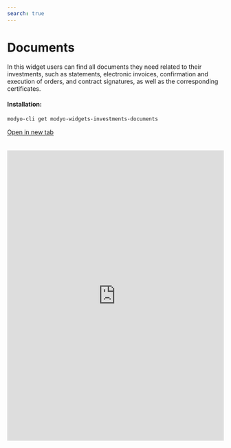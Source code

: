 ```yaml
---
search: true
---
```


# Documents

In this widget users can find all documents they need related to their investments, such as statements, electronic invoices, confirmation and execution of orders, and contract signatures, as well as the corresponding certificates.

#### Installation:

```bash
modyo-cli get modyo-widgets-investments-documents
```

[Open in new tab](https://widgets.modyo.com/investments/documents)

<iframe id="widgetFrame" src="https://widgets.modyo.com/investments/documents" width="100%" frameBorder="0" style="min-height:675px;overflow:auto;margin-top:20px;"/>

| Feature                       | Description                                                                                                                                                                                                                                |
|-------------------------------------|--------------------------------------------------------------------------------------------------------------------------------------------------------------------------------------------------------------------------------------------|
| Consolidated Financial Statements | Displays a list of available financial statements.                                                                                                                                                                             |
| Invoices                            | Displays the list of electronic invoices for all the completed transactions. Allows the user to open invoices in PDF format to review, print, and/or download.                                                           |
| Order Confirmations             | Displays a list of order documents available in PDF format.                                                                                                                                                    |
| Order Executions        | Provides information on the execution of the client's orders.                                                                                                                       |
| Electronic Contract Signatures     | Shows the contracts to be signed, either because they are completely new or because there are new or updated versions of existing contracts. Allows the user to directly review the contracts with the option to sign them online with the user's key or passcode. |
| Product Risk Table       | Table with a description of products and their risk classification.                                                                                                                                                                           |
| Tax Certificates            | Displays a list of tax certificates that are in PDF format, for viewing, printing and/or downloading.                                                                                                                    |

<script>

  export default {
    mounted() {

      function setIframeHeightCO(id, ht) {
          var ifrm = document.getElementById(id);
          if(ifrm) {
            ifrm.style.height = ht + 4 + "px";
          }
      }
      // iframed document sends its height using postMessage
      function handleDocHeightMsg(e) {
          // check origin
          if ( e.origin === 'https://widgets.modyo.com' ) {
              // parse data
              var data = JSON.parse( e.data );

              console.log('data:', data)
              // check data object
              if ( data['docHeight'] ) {
                  setIframeHeightCO( 'widgetFrame', data['docHeight'] );
              } else {
                  setIframeHeightCO( 'widgetFrame', 700 );
              }
          }
      }

      // assign message handler
      if ( window.addEventListener ) {
          window.addEventListener('message', handleDocHeightMsg, false);
      }
    }
  }

</script>
